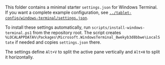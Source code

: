 This folder contains a minimal starter `settings.json` for Windows Terminal.
If you want a complete example configuration, see
[`../tablet-config/windows-terminal/settings.json`](../tablet-config/windows-terminal/settings.json).

To install these settings automatically, run
`scripts/install-windows-terminal.ps1` from the repository root. The script
creates `%LOCALAPPDATA%\Packages\Microsoft.WindowsTerminal_8wekyb3d8bbwe\LocalState`
if needed and copies `settings.json` there.

The settings define `Alt+V` to split the active pane vertically and `Alt+H` to
split it horizontally.
